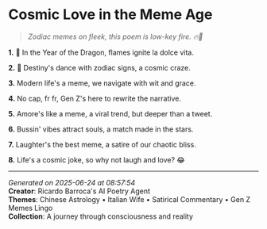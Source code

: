 # Cosmic Love in the Meme Age

> *Zodiac memes on fleek, this poem is low-key fire. 🔥👀*

**1.** 🐉 In the Year of the Dragon, flames ignite la dolce vita.


**2.** 💫 Destiny's dance with zodiac signs, a cosmic craze.


**3.** Modern life's a meme, we navigate with wit and grace.


**4.** No cap, fr fr, Gen Z's here to rewrite the narrative.


**5.** Amore's like a meme, a viral trend, but deeper than a tweet.


**6.** Bussin' vibes attract souls, a match made in the stars.


**7.** Laughter's the best meme, a satire of our chaotic bliss.


**8.** Life's a cosmic joke, so why not laugh and love? 😂



---

*Generated on 2025-06-24 at 08:57:54*  
**Creator**: Ricardo Barroca's AI Poetry Agent  
**Themes**: Chinese Astrology • Italian Wife • Satirical Commentary • Gen Z Memes Lingo  
**Collection**: A journey through consciousness and reality